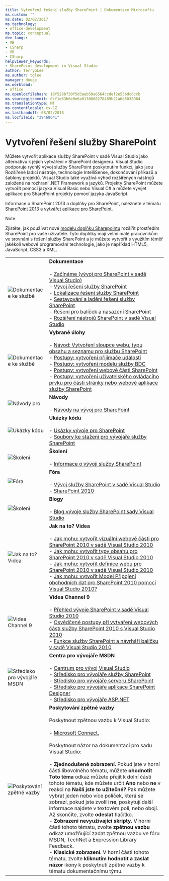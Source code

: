 ```yaml
---
title: Vytvoření řešení služby SharePoint | Dokumentace Microsoftu
ms.custom: ''
ms.date: 02/02/2017
ms.technology:
- office-development
ms.topic: conceptual
dev_langs:
- VB
- CSharp
- VB
- CSharp
helpviewer_keywords:
- SharePoint development in Visual Studio
author: TerryGLee
ms.author: tglee
manager: douge
ms.workload:
- office
ms.openlocfilehash: 18f528bf30f5d3aeb59a6564ccdef2e53bdc6ccb
ms.sourcegitcommit: 0cf1e63b6e0e6a0130668278489b21a6e5038084
ms.translationtype: MT
ms.contentlocale: cs-CZ
ms.lasthandoff: 08/02/2018
ms.locfileid: "39468641"
---
```

# <a name="create-sharepoint-solutions"></a>Vytvoření řešení služby SharePoint
  Můžete vytvořit aplikace služby SharePoint v sadě Visual Studio jako alternativu k jejich vytváření v SharePoint designeru. Visual Studio podporuje rychlý vývoj služby SharePoint poskytnutím funkcí, jako jsou Rozšířené ladicí nástroje, technologie IntelliSense, dokončování příkazů a šablony projektů. Visual Studio také využívá výhod rozšířených nástrojů založené na rozhraní .NET Framework a jazyků. Projekty SharePoint můžete vytvořit pomocí jazyka Visual Basic nebo Visual C# a můžete vyvíjet aplikace pro SharePoint projekty pomocí jazyka JavaScript.  
  
 Informace o SharePoint 2013 a doplňky pro SharePoint, naleznete v tématu [SharePoint 2013](http://msdn.microsoft.com/library/jj162979.aspx) a [vytvářet aplikace pro SharePoint](http://msdn.microsoft.com/library/office/apps/jj163230%28v=office.15%29.aspx).  
  
> [!NOTE]  
>  Zjistěte, jak používat nové [modelu doplňku Sharepointu](https://msdn.microsoft.com/library/office/fp179930.aspx) rozšířit prostředím SharePoint pro vaše uživatele. Tyto doplňky mají velmi malé pracovníkům ve srovnání s řešení služby SharePoint a je můžete vytvořit s využitím téměř jakékoli webové programování technologie, jako je například HTML5, JavaScript, CSS3 a XML.  
  
|||  
|-|-|  
|![Dokumentace ke službě](../sharepoint/media/vs-icon-documentation.gif "dokumentace")|**Dokumentace**<br /><br /> -   [Začínáme &#40;vývoj pro SharePoint v sadě Visual Studio&#41;](../sharepoint/getting-started-sharepoint-development-in-visual-studio.md)<br />-   [Vývoj řešení služby SharePoint](../sharepoint/developing-sharepoint-solutions.md)<br />-   [Lokalizace řešení služby SharePoint](../sharepoint/localizing-sharepoint-solutions.md)<br />-   [Sestavování a ladění řešení služby SharePoint](../sharepoint/building-and-debugging-sharepoint-solutions.md)<br />-   [Řešení pro balíček a nasazení SharePoint](../sharepoint/packaging-and-deploying-sharepoint-solutions.md)<br />-   [Rozšíření nástrojů SharePoint v sadě Visual Studio](../sharepoint/extending-the-sharepoint-tools-in-visual-studio.md)|  
|![Dokumentace ke službě](../sharepoint/media/vs-icon-documentation.gif "dokumentace")|**Vybrané úlohy**<br /><br /> -   [Návod: Vytvoření sloupce webu, typu obsahu a seznamu pro službu SharePoint](../sharepoint/walkthrough-create-a-site-column-content-type-and-list-for-sharepoint.md)<br />-   [Postupy: vytvoření přijímače událostí](../sharepoint/how-to-create-an-event-receiver.md)<br />-   [Postupy: vytvoření modelu služby BDC](../sharepoint/how-to-create-a-bdc-model.md)<br />-   [Postupy: vytvoření webové části SharePoint](../sharepoint/how-to-create-a-sharepoint-web-part.md)<br />-   [Postupy: vytvoření uživatelského ovládacího prvku pro části stránky nebo webové aplikace služby SharePoint](../sharepoint/how-to-create-a-user-control-for-a-sharepoint-application-page-or-web-part.md)|  
|![Návody pro](../sharepoint/media/vs-icon-walkthroughs.gif "názorné postupy")|**Návody**<br /><br /> -   [Návody na vývoj pro SharePoint](../sharepoint/sharepoint-development-walkthroughs.md)|  
|![Ukázky kódu](../sharepoint/media/vs-icon-codesamples.gif "ukázky kódu")|**Ukázky kódu**<br /><br /> -   [Ukázky vývoje pro SharePoint](../sharepoint/sharepoint-development-samples.md)<br />-   [Soubory ke stažení pro vývojáře služby SharePoint](http://msdn.microsoft.com/sharepoint/aa905690.aspx)|  
|![Školení](../sharepoint/media/vs-icon-training.gif "školení")|**Školení**<br /><br /> -   [Informace o vývoji služby SharePoint](http://msdn.microsoft.com/sharepoint/aa905692.aspx)|  
|![Fóra](../sharepoint/media/vs-icon-forums.gif "fóra")|**Fóra**<br /><br /> -   [Vývoj služby SharePoint v sadě Visual Studio](http://social.msdn.microsoft.com/Forums/vssharepointdevelopment/threads)<br />-   [SharePoint 2010](http://social.msdn.microsoft.com/Forums/category/sharepoint2010,sharepoint/)|  
|![Školení](../sharepoint/media/vs-icon-training.gif "školení")|**Blogy**<br /><br /> -   [Blog vývoje služby SharePoint sady Visual Studio](http://blogs.msdn.com/b/vssharepointtoolsblog/)|  
|![Jak na to? Videa](../sharepoint/media/vs-icon-howdoivideos.gif "jak na to? Videa")|**Jak na to? Videa**<br /><br /> -   [Jak mohu: vytvořit vizuální webové části pro SharePoint 2010 v sadě Visual Studio 2010](http://msdn.microsoft.com/vstudio/ff623014.aspx)<br />-   [Jak mohu: vytvořit typy obsahu pro SharePoint 2010 v sadě Visual Studio 2010](http://msdn.microsoft.com/vstudio/ff623016.aspx)<br />-   [Jak mohu: vytvořit definice webu pro SharePoint 2010 v sadě Visual Studio 2010](http://msdn.microsoft.com/vstudio/ff623012.aspx)<br />-   [Jak mohu: vytvořit Model Připojení obchodních dat pro SharePoint 2010 pomocí Visual Studio 2010?](http://msdn.microsoft.com/vstudio/ff623022.aspx)|  
|![Videa Channel 9](../sharepoint/media/vs-icon-channel9videos.gif "videa Channel 9")|**Videa Channel 9**<br /><br /> -   [Přehled vývoje SharePoint v sadě Visual Studio 2010](http://channel9.msdn.com/posts/funkyonex/Overview-of-SharePoint-Development-in-Visual-Studio-2010/)<br />-   [Osvědčené postupy při vytváření webových částí služby SharePoint 2010 s Visual Studio 2010](http://channel9.msdn.com/posts/funkyonex/Best-Practices-on-Building-SharePoint-2010-Web-Parts-with-Visual-Studio-2010/)<br />-   [Funkce služby SharePoint a návrháři balíčku v sadě Visual Studio 2010](http://channel9.msdn.com/posts/funkyonex/SharePoint-Feature-and-Package-Designers-in-Visual-Studio-2010/)|  
|![Středisko pro vývojáře MSDN](../sharepoint/media/vs-icon-msdndevcenter.gif "středisko pro vývojáře MSDN")|**Centra pro vývojáře MSDN**<br /><br /> -   [Centrum pro vývoj Visual Studio](http://msdn.microsoft.com/vstudio/default.aspx)<br />-   [Středisko pro vývojáře služby SharePoint](http://msdn.microsoft.com/sharepoint/default.aspx)<br />-   [Středisko pro vývojáře serveru SharePoint](http://msdn.microsoft.com/office/aa905503.aspx)<br />-   [Středisko pro vývojáře aplikace SharePoint Designer](http://msdn.microsoft.com/office/bb421303.aspx)<br />-   [Středisko pro vývojáře ASP.NET](http://msdn.microsoft.com/aa336522.aspx)|  
|![Poskytování zpětné vazby](../sharepoint/media/vs-icon-feedback.gif "poskytování zpětné vazby")|**Poskytování zpětné vazby**<br /><br /> Poskytnout zpětnou vazbu k Visual Studio:<br /><br /> -   [Microsoft Connect.](http://go.microsoft.com/fwlink/?LinkID=150463)<br /><br /> Poskytnout názor na dokumentaci pro sadu Visual Studio:<br /><br /> -   **Zjednodušené zobrazení.** Pokud jste v horní části libovolného tématu, můžete **ohodnotit Toto téma** odkaz můžete přejít k dolní části tohoto tématu, kde můžete určit **Ano** nebo **ne** v reakci na **Našli jste to užitečné?** Pak můžete vybrat jeden nebo více políček, která se zobrazí, pokud jste zvolili **ne**, poskytují další informace najdete v textovém poli, nebo obojí. Až skončíte, zvolte **odeslat** tlačítko.<br />-   **Zobrazení nevyužívající skripty.** V horní části tohoto tématu, zvolte **zpětnou vazbu** odkaz umožňující zadat zpětnou vazbu ve fóru MSDN, TechNet a Expression Library Feedback.<br />-   **Klasické zobrazení.** V horní části tohoto tématu, zvolte **kliknutím hodnotit a zaslat názor** ikony k poskytnutí zpětné vazby k tématu dokumentačnímu týmu.|  
  
 